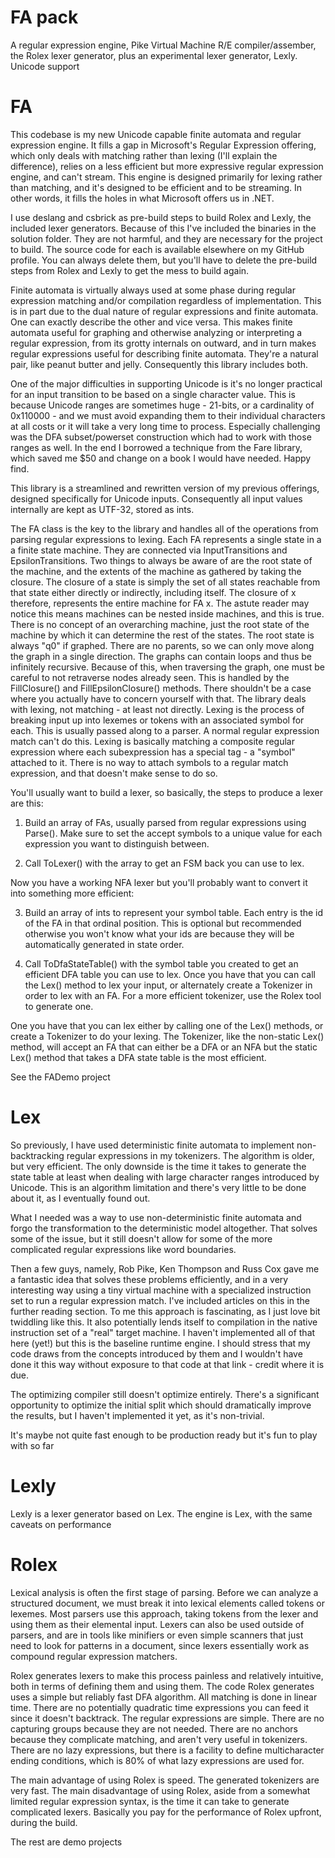 # FA pack
A regular expression engine, Pike Virtual Machine R/E compiler/assember, the Rolex lexer generator, plus an experimental lexer generator, Lexly. Unicode support

# FA

This codebase is my new Unicode capable finite automata and regular expression engine. It fills a gap in Microsoft's Regular Expression offering, which only deals with matching rather than lexing (I'll explain the difference), relies on a less efficient but more expressive regular expression engine, and can't stream.
This engine is designed primarily for lexing rather than matching, and it's designed to be efficient and to be streaming. In other words, it fills the holes in what Microsoft offers us in .NET.

I use deslang and csbrick as pre-build steps to build Rolex and Lexly, the included lexer generators. Because of this I've included the binaries in the solution folder. They are not harmful, and they are necessary for the project to build. The source code for each is available elsewhere on my GitHub profile. You can always delete them, but you'll have to delete the pre-build steps from Rolex and Lexly to get the mess to build again.

Finite automata is virtually always used at some phase during regular expression matching and/or compilation regardless of implementation. This is in part due to the dual nature of regular expressions and finite automata. One can exactly describe the other and vice versa. This makes finite automata useful for graphing and otherwise analyzing or interpreting a regular expression, from its grotty internals on outward, and in turn makes regular expressions useful for describing finite automata. They're a natural pair, like peanut butter and jelly. Consequently this library includes both.

One of the major difficulties in supporting Unicode is it's no longer practical for an input transition to be based on a single character value. This is because Unicode ranges are sometimes huge - 21-bits, or a cardinality of 0x110000 - and we must avoid expanding them to their individual characters at all costs or it will take a very long time to process. Especially challenging was the DFA subset/powerset construction which had to work with those ranges as well. In the end I borrowed a technique from the Fare library, which saved me $50 and change on a book I would have needed. Happy find.

This library is a streamlined and rewritten version of my previous offerings, designed specifically for Unicode inputs. Consequently all input values internally are kept as UTF-32, stored as ints.

 

The FA class is the key to the library and handles all of the operations from parsing regular expressions to lexing. Each FA represents a single state in a a finite state machine. They are connected via InputTransitions and EpsilonTransitions. Two things to always be aware of are the root state of the machine, and the extents of the machine as gathered by taking the closure. The closure of a state is simply the set of all states reachable from that state either directly or indirectly, including itself. The closure of x therefore, represents the entire machine for FA x. The astute reader may notice this means machines can be nested inside machines, and this is true. There is no concept of an overarching machine, just the root state of the machine by which it can determine the rest of the states. The root state is always "q0" if graphed. There are no parents, so we can only move along the graph in a single direction. The graphs can contain loops and thus be infinitely recursive. Because of this, when traversing the graph, one must be careful to not retraverse nodes already seen. This is handled by the FillClosure() and FillEpsilonClosure() methods. There shouldn't be a case where you actually have to concern yourself with that.
The library deals with lexing, not matching - at least not directly. Lexing is the process of breaking input up into lexemes or tokens with an associated symbol for each. This is usually passed along to a parser. A normal regular expression match can't do this. Lexing is basically matching a composite regular expression where each subexpression has a special tag - a "symbol" attached to it. There is no way to attach symbols to a regular match expression, and that doesn't make sense to do so.

 

You'll usually want to build a lexer, so basically, the steps to produce a lexer are this:

1. Build an array of FAs, usually parsed from regular expressions using Parse(). Make sure to set the accept symbols to a unique value for each expression you want to distinguish between.

2. Call ToLexer() with the array to get an FSM back you can use to lex.

Now you have a working NFA lexer but you'll probably want to convert it into something more efficient:

3. Build an array of ints to represent your symbol table. Each entry is the id of the FA in that ordinal position. This is optional but recommended otherwise you won't know what your ids are because they will be automatically generated in state order.

4. Call ToDfaStateTable() with the symbol table you created to get an efficient DFA table you can use to lex. Once you have that you can call the Lex() method to lex your input, or alternately create a Tokenizer in order to lex with an FA. For a more efficient tokenizer, use the Rolex tool to generate one.

 
One you have that you can lex either by calling one of the Lex() methods, or create a Tokenizer to do your lexing. The Tokenizer, like the non-static Lex() method, will accept an FA that can either be a DFA or an NFA but the static Lex() method that takes a DFA state table is the most efficient.

See the FADemo project

# Lex

So previously, I have used deterministic finite automata to implement non-backtracking regular expressions in my tokenizers. The algorithm is older, but very efficient. The only downside is the time it takes to generate the state table at least when dealing with large character ranges introduced by Unicode. This is an algorithm limitation and there's very little to be done about it, as I eventually found out.

What I needed was a way to use non-deterministic finite automata and forgo the transformation to the deterministic model altogether. That solves some of the issue, but it still doesn't allow for some of the more complicated regular expressions like word boundaries.

Then a few guys, namely, Rob Pike, Ken Thompson and Russ Cox gave me a fantastic idea that solves these problems efficiently, and in a very interesting way using a tiny virtual machine with a specialized instruction set to run a regular expression match. I've included articles on this in the further reading section. To me this approach is fascinating, as I just love bit twiddling like this. It also potentially lends itself to compilation in the native instruction set of a "real" target machine. I haven't implemented all of that here (yet!) but this is the baseline runtime engine. I should stress that my code draws from the concepts introduced by them and I wouldn't have done it this way without exposure to that code at that link - credit where it is due.

The optimizing compiler still doesn't optimize entirely. There's a significant opportunity to optimize the initial split which should dramatically improve the results, but I haven't implemented it yet, as it's non-trivial.

It's maybe not quite fast enough to be production ready but it's fun to play with so far

# Lexly

Lexly is a lexer generator based on Lex. The engine is Lex, with the same caveats on performance

# Rolex

Lexical analysis is often the first stage of parsing. Before we can analyze a structured document, we must break it into lexical elements called tokens or lexemes. Most parsers use this approach, taking tokens from the lexer and using them as their elemental input. Lexers can also be used outside of parsers, and are in tools like minifiers or even simple scanners that just need to look for patterns in a document, since lexers essentially work as compound regular expression matchers.

Rolex generates lexers to make this process painless and relatively intuitive, both in terms of defining them and using them. The code Rolex generates uses a simple but reliably fast DFA algorithm. All matching is done in linear time. There are no potentially quadratic time expressions you can feed it since it doesn't backtrack. The regular expressions are simple. There are no capturing groups because they are not needed. There are no anchors because they complicate matching, and aren't very useful in tokenizers. There are no lazy expressions, but there is a facility to define multicharacter ending conditions, which is 80% of what lazy expressions are used for.

The main advantage of using Rolex is speed. The generated tokenizers are very fast. The main disadvantage of using Rolex, aside from a somewhat limited regular expression syntax, is the time it can take to generate complicated lexers. Basically you pay for the performance of Rolex upfront, during the build.

The rest are demo projects
